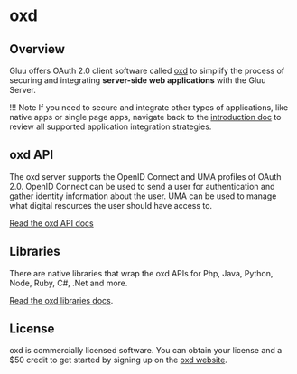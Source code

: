 # oxd

## Overview 
Gluu offers OAuth 2.0 client software called [oxd](https://oxd.gluu.org) to simplify the process of securing and integrating **server-side web applications** with the Gluu Server. 

!!! Note 
    If you need to secure and integrate other types of applications, like native apps or single page apps, navigate back to the [introduction doc](./index.md) to review all supported application integration strategies. 

## oxd API 
The oxd server supports the OpenID Connect and UMA profiles of OAuth 2.0. OpenID Connect can be used to send a user for authentication and gather identity information about the user. UMA can be used to manage what digital resources the user should have access to.

[Read the oxd API docs](https://gluu.org/docs/oxd/protocol/)

## Libraries
There are native libraries that wrap the oxd APIs for Php, Java, Python, Node, Ruby, C#, .Net and more. 

[Read the oxd libraries docs](https://gluu.org/docs/oxd/libraries/api-client-libraries/).

## License
oxd is commercially licensed software. You can obtain your license and a $50 credit to get started by signing up on the [oxd website](http://oxd.gluu.org). 

